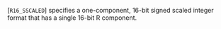 [`R16_SSCALED`] specifies a one-component, 16-bit signed
scaled integer format that has a single 16-bit R component.